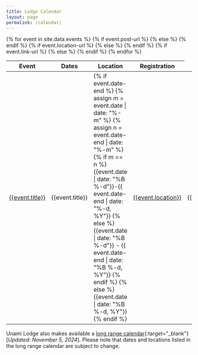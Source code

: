```yaml
---
title: Lodge Calendar
layout: page
permalink: /calendar/
---
```

<div class="table-responsive">
  <table class="table table-responsive table-striped mt-3" id="lodge-calendar">
    <thead>
      <tr>
        <th scope="col">Event</th>
        <th scope="col">Dates</th>
        <th scope="col">Location</th>
        <th scope="col">Registration</th>
      </tr>
    </thead>
    <tbody>
      {% for event in site.data.events %}
        <tr>
          {% if event.post-url %}
            <td class="align-middle"><a href="{{event.post-url}}">{{event.title}}</a></td>
          {% else %}
            <td class="align-middle">{{event.title}}</td>
          {% endif %}
          <td class="align-middle">
          {% if event.date-end %}
            {% assign m = event.date | date: "%-m" %}
            {% assign n = event.date-end | date: "%-m" %}
            {% if m == n %}
              {{event.date | date: "%B %-d"}}-{{ event.date-end | date: "%-d, %Y"}}
            {% else %}
              {{event.date | date: "%B %-d"}} - {{ event.date-end | date: "%B %-d, %Y"}}
            {% endif %}
          {% else %}
            {{event.date | date: "%B %-d, %Y"}}
          {% endif %}
          </td>
          {% if event.location-url %}
            <td class="align-middle"><a href="{{event.location-url}}" target="_blank">{{event.location}}</a></td>
          {% else %}
            <td class="align-middle">{{event.location}}</td>
          {% endif %}
          {% if event.link-url %}
            <td class="align-middle"><a href="{{event.link-url}}" class="btn btn-primary" target="_blank">{{event.link-text}}</a></td>
          {% else %}
            <td class="align-middle">{% if event.link-text %}{{event.link-text}}{% else %}Coming Soon{% endif %}</td>
          {% endif %}
        </tr>
      {% endfor %}
    </tbody>
  </table>
</div>

Unami Lodge also makes available a [long range calendar](/files/UnamiLodgeCalendar_2025-2028.pdf){:target="_blank"} [*Updated: November 5, 2024*]. Please note that dates and locations listed in the long range calendar are subject to change.
